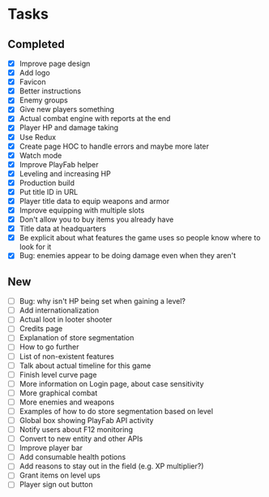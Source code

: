 # Tasks

## Completed

- [x] Improve page design
- [x] Add logo
- [x] Favicon
- [x] Better instructions
- [x] Enemy groups
- [x] Give new players something
- [x] Actual combat engine with reports at the end
- [x] Player HP and damage taking
- [x] Use Redux
- [x] Create page HOC to handle errors and maybe more later
- [x] Watch mode
- [x] Improve PlayFab helper
- [x] Leveling and increasing HP
- [x] Production build
- [x] Put title ID in URL
- [x] Player title data to equip weapons and armor
- [x] Improve equipping with multiple slots
- [x] Don't allow you to buy items you already have
- [x] Title data at headquarters
- [x] Be explicit about what features the game uses so people know where to look for it
- [x] Bug: enemies appear to be doing damage even when they aren't

## New
- [ ] Bug: why isn't HP being set when gaining a level?
- [ ] Add internationalization
- [ ] Actual loot in looter shooter
- [ ] Credits page
- [ ] Explanation of store segmentation
- [ ] How to go further
- [ ] List of non-existent features
- [ ] Talk about actual timeline for this game
- [ ] Finish level curve page
- [ ] More information on Login page, about case sensitivity
- [ ] More graphical combat
- [ ] More enemies and weapons
- [ ] Examples of how to do store segmentation based on level
- [ ] Global box showing PlayFab API activity
- [ ] Notify users about F12 monitoring
- [ ] Convert to new entity and other APIs
- [ ] Improve player bar
- [ ] Add consumable health potions
- [ ] Add reasons to stay out in the field (e.g. XP multiplier?)
- [ ] Grant items on level ups
- [ ] Player sign out button